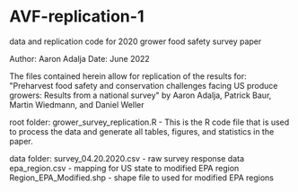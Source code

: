 # AVF-replication-1
data and replication code for 2020 grower food safety survey paper

Author: Aaron Adalja
Date: June 2022

The files contained herein allow for replication of the results for:
"Preharvest food safety and conservation challenges facing US produce growers: Results from a national survey"
by Aaron Adalja, Patrick Baur, Martin Wiedmann, and Daniel Weller

root folder:
grower_survey_replication.R - This is the R code file that is used to process the data and generate all tables, figures, and statistics in the paper.

data folder:
survey_04.20.2020.csv - raw survey response data
epa_region.csv - mapping for US state to modified EPA region
Region_EPA_Modified.shp - shape file to used for modified EPA regions
